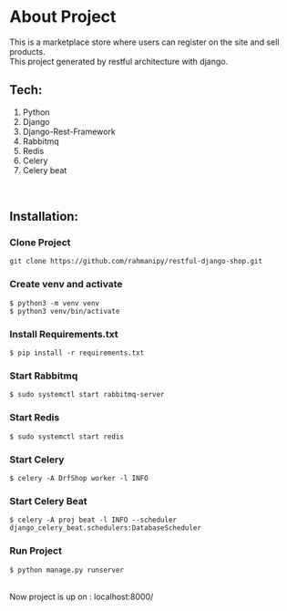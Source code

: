 # About Project
This is a marketplace store where users can register on the site and sell products.
<br>
This project generated by restful architecture with django.
<br>
## Tech:
1. Python
2. Django
3. Django-Rest-Framework
4. Rabbitmq
5. Redis
6. Celery
7. Celery beat
<br>

## Installation:

### Clone Project
```
git clone https://github.com/rahmanipy/restful-django-shop.git
```
### Create venv and activate
```
$ python3 -m venv venv
$ python3 venv/bin/activate
```
### Install Requirements.txt
```
$ pip install -r requirements.txt
```
### Start Rabbitmq
```
$ sudo systemctl start rabbitmq-server
```
### Start Redis
```
$ sudo systemctl start redis
```
### Start Celery
```
$ celery -A DrfShop worker -l INFO
```
### Start Celery Beat
```
$ celery -A proj beat -l INFO --scheduler django_celery_beat.schedulers:DatabaseScheduler
```
### Run Project
```
$ python manage.py runserver
```
<br>
Now project is up on :  localhost:8000/
